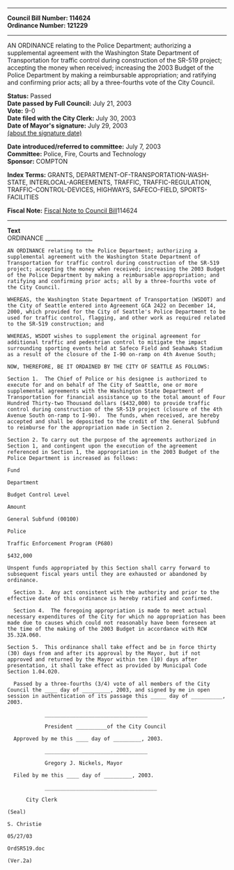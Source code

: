 * * * * *  
  
**Council Bill Number: [](#h0)[](#h2)114624**   
**Ordinance Number: 121229**  
  
* * * * *  
  
AN ORDINANCE relating to the Police Department; authorizing a supplemental agreement with the Washington State Department of Transportation for traffic control during construction of the SR-519 project; accepting the money when received; increasing the 2003 Budget of the Police Department by making a reimbursable appropriation; and ratifying and confirming prior acts; all by a three-fourths vote of the City Council.  
  
**Status:** Passed   
**Date passed by Full Council:** July 21, 2003   
**Vote:** 9-0   
**Date filed with the City Clerk:** July 30, 2003   
**Date of Mayor's signature:** July 29, 2003   
[(about the signature date)](/~public/approvaldate.htm)   
  
  
**Date introduced/referred to committee:** July 7, 2003   
**Committee:** Police, Fire, Courts and Technology   
**Sponsor:** COMPTON   
  
**Index Terms:** GRANTS, DEPARTMENT-OF-TRANSPORTATION-WASH-STATE, INTERLOCAL-AGREEMENTS, TRAFFIC, TRAFFIC-REGULATION, TRAFFIC-CONTROL-DEVICES, HIGHWAYS, SAFECO-FIELD, SPORTS-FACILITIES  
  
**Fiscal Note:** [Fiscal Note to Council Bill](http://clerk.seattle.gov/~public/fnote/114624.htm)[](#h1)[](#h3)114624  
  
* * * * *  
  
**Text**  
    ORDINANCE _________________  
  
    AN ORDINANCE relating to the Police Department; authorizing a  
    supplemental agreement with the Washington State Department of  
    Transportation for traffic control during construction of the SR-519  
    project; accepting the money when received; increasing the 2003 Budget  
    of the Police Department by making a reimbursable appropriation; and  
    ratifying and confirming prior acts; all by a three-fourths vote of  
    the City Council.  
  
    WHEREAS, the Washington State Department of Transportation (WSDOT) and  
    the City of Seattle entered into Agreement GCA 2422 on December 14,  
    2000, which provided for the City of Seattle's Police Department to be  
    used for traffic control, flagging, and other work as required related  
    to the SR-519 construction; and  
  
    WHEREAS, WSDOT wishes to supplement the original agreement for  
    additional traffic and pedestrian control to mitigate the impact  
    surrounding sporting events held at Safeco Field and Seahawks Stadium  
    as a result of the closure of the I-90 on-ramp on 4th Avenue South;  
  
    NOW, THEREFORE, BE IT ORDAINED BY THE CITY OF SEATTLE AS FOLLOWS:  
  
    Section 1.  The Chief of Police or his designee is authorized to  
    execute for and on behalf of The City of Seattle, one or more  
    supplemental agreements with the Washington State Department of  
    Transportation for financial assistance up to the total amount of Four  
    Hundred Thirty-two Thousand dollars ($432,000) to provide traffic  
    control during construction of the SR-519 project (closure of the 4th  
    Avenue South on-ramp to I-90).  The funds, when received, are hereby  
    accepted and shall be deposited to the credit of the General Subfund  
    to reimburse for the appropriation made in Section 2.  
  
    Section 2. To carry out the purpose of the agreements authorized in  
    Section 1, and contingent upon the execution of the agreement  
    referenced in Section 1, the appropriation in the 2003 Budget of the  
    Police Department is increased as follows:  
  
    Fund  
  
    Department  
  
    Budget Control Level  
  
    Amount  
  
    General Subfund (00100)  
  
    Police  
  
    Traffic Enforcement Program (P680)  
  
    $432,000  
  
    Unspent funds appropriated by this Section shall carry forward to  
    subsequent fiscal years until they are exhausted or abandoned by  
    ordinance.  
  
      Section 3.  Any act consistent with the authority and prior to the  
    effective date of this ordinance is hereby ratified and confirmed.  
  
      Section 4.  The foregoing appropriation is made to meet actual  
    necessary expenditures of the City for which no appropriation has been  
    made due to causes which could not reasonably have been foreseen at  
    the time of the making of the 2003 Budget in accordance with RCW  
    35.32A.060.  
  
    Section 5.  This ordinance shall take effect and be in force thirty  
    (30) days from and after its approval by the Mayor, but if not  
    approved and returned by the Mayor within ten (10) days after  
    presentation, it shall take effect as provided by Municipal Code  
    Section 1.04.020.  
  
      Passed by a three-fourths (3/4) vote of all members of the City  
    Council the ____ day of _________, 2003, and signed by me in open  
    session in authentication of its passage this _____ day of __________,  
    2003.  
  
                _________________________________  
  
                President __________of the City Council  
  
      Approved by me this ____ day of _________, 2003.  
  
                _________________________________  
  
                Gregory J. Nickels, Mayor  
  
      Filed by me this ____ day of _________, 2003.  
  
                ____________________________________  
  
          City Clerk  
  
    (Seal)  
  
    S. Christie  
  
    05/27/03  
  
    OrdSR519.doc  
  
    (Ver.2a)  
